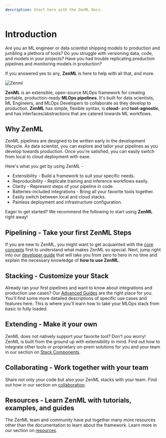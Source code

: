 ```yaml
---
description: Start here with the ZenML Docs.
---
```


# Introduction

Are you an ML engineer or data scientist shipping models to production and jumbling a plethora of tools?
Do you struggle with versioning data, code, and models in your projects?
Have you had trouble replicating production pipelines and monitoring models in production?

If you answered yes to any, **ZenML** is here to help with all that, and more. 

![Zenml](../assets/oss-header.svg)

**ZenML** is an extensible, open-source MLOps framework for creating portable, production-ready **MLOps pipelines**. 
It's built for data scientists, ML Engineers, and MLOps Developers to collaborate as they develop to production.
**ZenML** has simple, flexible syntax, is **cloud-** and 
**tool-agnostic**, and has interfaces/abstractions that are catered towards ML workflows.


<!-- At its core, ZenML pipelines execute ML-specific workflows from sourcing
data to splitting, preprocessing, training, all the way to serving and monitoring 
ML models in production. There are many built-in features to support
common ML development tasks. ZenML is not here to replace the great tools that
solve these individual problems. Rather, it offers an **extensible framework** and a standard abstraction to write and build your workflows. -->

## Why ZenML

ZenML pipelines are designed to be written early in the development lifecycle. 
As data scientist, you can explore and tailor your pipelines as you develop towards production.
Once you're satisfied, you can easily switch from local to cloud deployment with ease.
<!-- Read more about why we started building ZenML on our [blog](https://blog.zenml.io/why-zenml/). -->

Here's what you get by using ZenML -

+ Extensibility - Build a framework to suit your specific needs.
+ Reproducibility - Replicate training and inference workflows easily.
+ Clarity - Represent steps of your pipeline in code.
+ Batteries-included integrations - Bring all your favorite tools together.
+ Easily switch between local and cloud stacks.
+ Painless deployment and infrastructure configuration.

Eager to get started? We recommend the following to start using **ZenML** right away!

## **Pipelining** - Take your first ZenML Steps

If you are new to ZenML, you might want to
get acquainted with the [core concepts](core-concepts.md) first 
to understand what makes ZenML so special. Next, jump right 
into our [developer guide](../developer-guide/installation.md) that will 
take you from zero to hero in no time and explain the necessary knowledge of 
**how to use ZenML**.

## **Stacking** - Customize your Stack

Already ran your first pipelines and want to know about integrations and
production use cases? Our [Advanced Guides](../mlops_stacks/integrations.md) are the 
right place for you. You'll find some more detailed descriptions of specific
use cases and features here. This is where you'll learn how to take your 
MLOps stack from basic to fully loaded.

## **Extending** - Make it your own

ZenML does not natively support your favorite tool? Don't you worry! ZenML is 
built from the ground up with extensibility in mind. Find out how to integrate 
other tools or proprietary on-prem solutions for you and your team in our 
section on [Stack Components](../mlops_stacks/extending.md). 

## **Collaborating** - Work together with your team

Share not only your code but also your ZenML stacks with your team. Find out how
in our section on [collaboration](../collaborate/collaborate-with-zenml.md). 

## **Resources** - Learn ZenML with tutorials, examples, and guides

The ZenML team and community have put together many more resources other than the 
documentation to learn about the framework. Learn more in our section on [resources](../resources/index.md).